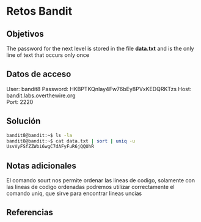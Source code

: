 # Retos Bandit

## Objetivos

The password for the next level is stored in the file **data.txt** and is the only line of text that occurs only once

## Datos de acceso

User: bandit8
Password: HKBPTKQnIay4Fw76bEy8PVxKEDQRKTzs
Host: bandit.labs.overthewire.org  
Port: 2220

## Solución

```Bash
bandit8@bandit:~$ ls -la
bandit8@bandit:~$ cat data.txt | sort | uniq -u
UsvVyFSfZZWbi6wgC7dAFyFuR6jQQUhR
```

## Notas adicionales

El comando sourt nos permite ordenar las lineas de codigo, solamente con las lineas de codigo ordenadas podremos utilizar correctamente el comando uniq, que sirve para encontrar lineas uncias

## Referencias